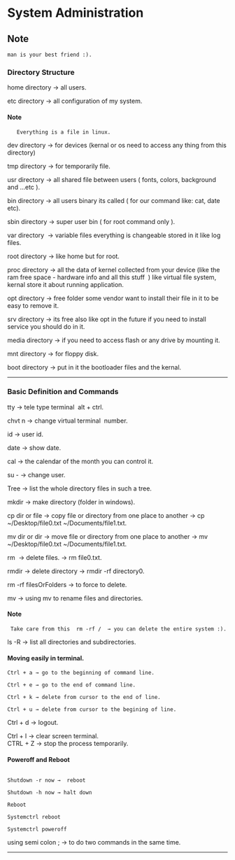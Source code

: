 # System Administration

## Note 
	man is your best friend :).

### Directory Structure

home directory → all users. 

etc directory → all configuration of my system. 

#### Note
       Everything is a file in linux. 

dev directory → for devices (kernal or os need to access any thing from this directory)

tmp directory → for temporarily file.

usr directory → all shared file between users ( fonts, colors, background and ...etc ).

bin directory → all users binary its called ( for our command like: cat, date etc).

sbin directory → super user bin ( for root command only ).

var directory  → variable files everything is changeable stored in it like log files.

root directory → like home but for root. 

proc directory → all the data of kernel collected from your device (like the ram free space - hardware info and all this stuff  ) like virtual file system, kernal store it about running application.

opt directory → free folder some vendor want to install their file in it to be easy to remove it.

srv directory → its free also like opt in the future if you need to install service you should do in it.

media directory → if you need to access flash or any drive by mounting it.

mnt directory → for floppy disk. 

boot directory → put in it the bootloader files and the kernal.

---
 
### Basic Definition and Commands

tty → tele type terminal  alt + ctrl.

chvt n → change virtual terminal  number.

id  → user id.

date → show date. 

cal → the calendar of the month you can control it.

su - → change user. 

Tree → list the whole directory files in such a tree.

mkdir → make directory (folder in windows).

cp dir or file → copy file or directory from one place to another → cp ~/Desktop/file0.txt  ~/Documents/file1.txt.

mv dir or dir  → move file or directory from one place to another → mv ~/Desktop/file0.txt  ~/Documents/file1.txt.

rm   → delete files. → rm  file0.txt.

rmdir → delete directory → rmdir -rf directory0. 

rm -rf filesOrFolders →   to force to delete.

mv → using mv to rename files and directories.

#### Note 
     Take care from this  rm -rf /  → you can delete the entire system :).

ls -R  → list all directories and subdirectories.

#### Moving easily in terminal.

	Ctrl + a → go to the beginning of command line.
	  
	Ctrl + e → go to the end of command line.
	  
	Ctrl + k → delete from cursor to the end of line.
	 
	Ctrl + u → delete from cursor to the begining of line. 

 
Ctrl + d → logout.
  
Ctrl + l → clear screen terminal.
   
CTRL + Z → stop the process temporarily.
   
#### Poweroff and Reboot
	   
	Shutdown -r now →  reboot
	  
	Shutdown -h now → halt down
	  
	Reboot 
	 
	Systemctrl reboot
	  
	Systemctrl poweroff

  
using semi colon ; → to do two commands in the same time. 

---
